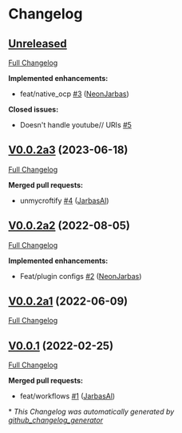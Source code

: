 # Changelog

## [Unreleased](https://github.com/OpenVoiceOS/ovos-vlc-plugin/tree/HEAD)

[Full Changelog](https://github.com/OpenVoiceOS/ovos-vlc-plugin/compare/V0.0.2a3...HEAD)

**Implemented enhancements:**

- feat/native\_ocp [\#3](https://github.com/OpenVoiceOS/ovos-vlc-plugin/pull/3) ([NeonJarbas](https://github.com/NeonJarbas))

**Closed issues:**

- Doesn't handle youtube// URIs [\#5](https://github.com/OpenVoiceOS/ovos-vlc-plugin/issues/5)

## [V0.0.2a3](https://github.com/OpenVoiceOS/ovos-vlc-plugin/tree/V0.0.2a3) (2023-06-18)

[Full Changelog](https://github.com/OpenVoiceOS/ovos-vlc-plugin/compare/V0.0.2a2...V0.0.2a3)

**Merged pull requests:**

- unmycroftify [\#4](https://github.com/OpenVoiceOS/ovos-vlc-plugin/pull/4) ([JarbasAl](https://github.com/JarbasAl))

## [V0.0.2a2](https://github.com/OpenVoiceOS/ovos-vlc-plugin/tree/V0.0.2a2) (2022-08-05)

[Full Changelog](https://github.com/OpenVoiceOS/ovos-vlc-plugin/compare/V0.0.2a1...V0.0.2a2)

**Implemented enhancements:**

- Feat/plugin configs [\#2](https://github.com/OpenVoiceOS/ovos-vlc-plugin/pull/2) ([NeonJarbas](https://github.com/NeonJarbas))

## [V0.0.2a1](https://github.com/OpenVoiceOS/ovos-vlc-plugin/tree/V0.0.2a1) (2022-06-09)

[Full Changelog](https://github.com/OpenVoiceOS/ovos-vlc-plugin/compare/V0.0.1...V0.0.2a1)

## [V0.0.1](https://github.com/OpenVoiceOS/ovos-vlc-plugin/tree/V0.0.1) (2022-02-25)

[Full Changelog](https://github.com/OpenVoiceOS/ovos-vlc-plugin/compare/a3120b5e4fac416205f9c2dc6fd6131a5424f9ad...V0.0.1)

**Merged pull requests:**

- feat/workflows [\#1](https://github.com/OpenVoiceOS/ovos-vlc-plugin/pull/1) ([JarbasAl](https://github.com/JarbasAl))



\* *This Changelog was automatically generated by [github_changelog_generator](https://github.com/github-changelog-generator/github-changelog-generator)*
